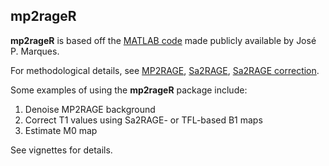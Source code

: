 ## mp2rageR

**mp2rageR** is based off the [MATLAB code](https://github.com/JosePMarques/MP2RAGE-related-scripts) made publicly available by José P. Marques.

For methodological details, see [MP2RAGE](https://www.sciencedirect.com/science/article/abs/pii/S1053811909010738), [Sa2RAGE](https://onlinelibrary.wiley.com/doi/full/10.1002/mrm.23145), [Sa2RAGE correction](https://journals.plos.org/plosone/article?id=10.1371/journal.pone.0069294).

Some examples of using the **mp2rageR** package include:
1. Denoise MP2RAGE background
2. Correct T1 values using Sa2RAGE- or TFL-based B1 maps
3. Estimate M0 map

See vignettes for details.



